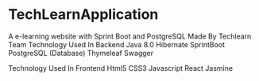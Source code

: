 # TechLearnApplication
A e-learning website with Sprint Boot and PostgreSQL
Made By Techlearn Team
Technology Used In Backend
Java 8.0
Hibernate
SprintBoot
PostgreSQL (Database)
Thymeleaf
Swagger

Technology Used In Frontend
Html5
CSS3
Javascript
React
Jasmine
